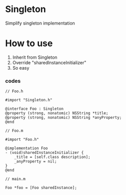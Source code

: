 # Singleton
Simplify singleton implementation

# How to use
1. Inherit from Singleton
2. Override "sharedInstanceInitializer"
3. So easy

### codes
```
// Foo.h

#import "Singleton.h"

@interface Foo : Singleton
@property (strong, nonatomic) NSString *title;
@property (strong, nonatomic) NSString *anyProperty;
@end
```

```
// Foo.m

#import "Foo.h"

@implementation Foo
- (void)sharedInstanceInitializer {
    _title = [self.class description];
    _anyProperty = nil;
}
@end
```

```
// main.m

Foo *foo = [Foo sharedInstance];
```
